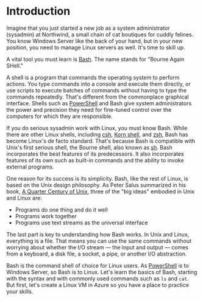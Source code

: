 # Introduction

Imagine that you just started a new job as a system administrator (sysadmin) at Northwind, a small chain of cat boutiques for cuddly felines. You know Windows Server like the back of your hand, but in your new position, you need to manage Linux servers as well. It's time to skill up.

A vital tool you must learn is [Bash](https://en.wikipedia.org/wiki/Bash_(Unix_shell)). The name stands for "Bourne Again SHell." 

A shell is a program that commands the operating system to perform actions. You type commands into a console and execute them directly, or use scripts to execute batches of commands without having to type the commands repeatedly. That's different from the commonplace graphical interface. Shells such as [PowerShell](https://docs.microsoft.com/en-us/powershell/scripting/overview?view=powershell-6) and Bash give system administrators the power and precision they need for fine-tuned control over the computers for which they are responsible. 

If you do serious sysadmin work with Linux, you must know Bash. While there are other Linux shells, including [csh](https://en.wikipedia.org/wiki/C_shell), [Korn shell](https://en.wikipedia.org/wiki/KornShell), and [zsh](https://en.wikipedia.org/wiki/Z_shell), Bash has become Linux's de facto standard. That's because Bash is compatible with Unix's first serious shell, the Bourne shell, also known as [sh](https://en.wikipedia.org/wiki/Bourne_shell). Bash incorporates the best features of its predecessors. It also incorporates features of its own such as built-in commands and the ability to invoke external programs.

One reason for its success is its simplicity. Bash, like the rest of Linux, is based on the Unix design philosophy. As Peter Salus summarized in his book, [A Quarter Century of Unix](https://www.amazon.com/Quarter-Century-UNIX-Peter-Salus/dp/0201547775/ref=sr_1_1), three of the "big ideas" embodied in Unix and Linux are:
- Programs do one thing and do it well
- Programs work together
- Programs use text streams as the universal interface

The last part is key to understanding how Bash works. In Unix and Linux, everything is a file. That means you can use the same commands without worrying about whether the I/O stream — the input and output — comes from a keyboard, a disk file, a socket, a pipe, or another I/O abstraction.

Bash is the command shell of choice for Linux users. As [PowerShell](https://docs.microsoft.com/en-us/powershell/scripting/overview?view=powershell-6) is to Windows Server, so Bash is to Linux. Let's learn the basics of Bash, starting with the syntax and with commonly used commands such as `ls` and `cat`. But first, let's create a Linux VM in Azure so you have a place to practice your skills.